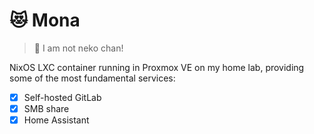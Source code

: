 # 😻 Mona

> 💢 I am not neko chan!

NixOS LXC container running in Proxmox VE on my home lab, providing some of the most fundamental services:

- [x] Self-hosted GitLab
- [x] SMB share
- [x] Home Assistant
